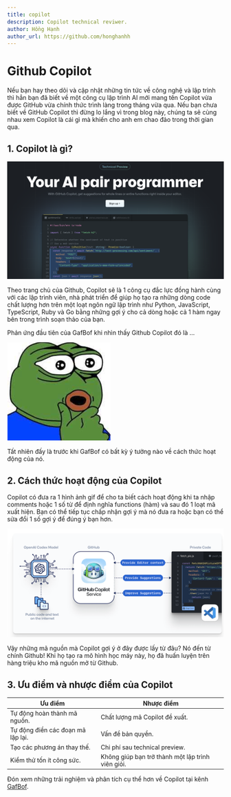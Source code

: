 ```yaml
---
title: copilot
description: Copilot technical reviwer.
author: Hồng Hạnh
author_url: https://github.com/honghanhh
---
```


# Github Copilot

Nếu bạn hay theo dõi và cập nhật những tin tức về công nghệ và lập trình thì hẳn bạn đã biết về một công cụ lập trình AI mới mang tên Copilot vừa được GitHub vừa chính thức trình làng trong tháng vừa qua. Nếu bạn chưa biết về GitHub Copilot thì đừng lo lắng vì trong blog này, chúng ta sẽ cùng nhau xem Copilot là cái gì mà khiến cho anh em chao đảo trong thời gian qua.

<!--truncate-->

## 1. Copilot là gì?

![copilot](img/copilot-intro.png)

Theo trang chủ của Github, Copilot sẽ là 1 công cụ đắc lực đồng hành cùng với các lập trình viên, nhà phát triển để giúp họ tạo ra những dòng code chất lượng hơn trên một loạt ngôn ngữ lập trình như Python, JavaScript, TypeScript, Ruby và Go bằng những gợi ý cho cả dòng hoặc cả 1 hàm ngay bên trong trình soạn thảo của bạn.

Phản ứng đầu tiên của GafBof khi nhìn thấy Github Copilot đó là ...

![amazing](img/wow.png)

Tất nhiên đấy là trước khi GafBof có bất kỳ ý tưởng nào về cách thức hoạt động của nó.

## 2. Cách thức hoạt động của Copilot

Copilot có đưa ra 1 hình ảnh gif để cho ta biết cách hoạt động khi ta nhập comments hoặc 1 số từ để định nghĩa functions (hàm) và sau đó 1 loạt mã xuất hiện. Bạn có thể tiếp tục chấp nhận gợi ý mà nó đưa ra hoặc bạn có thể sửa đổi 1 số gợi ý để đúng ý bạn hơn.

![copilot-flow](img/flow.png)

Vậy những mã nguồn mà Copilot gợi ý ở đây được lấy từ đâu? Nó đến từ chính Github! Khi họ tạo ra mô hình học máy này, họ đã huấn luyện trên hàng triệu kho mã nguồn mở từ Github.

## 3. Ưu điểm và nhược điểm của Copilot

| Ưu điểm                           | Nhược điểm                                        |
| --------------------------------- | ------------------------------------------------- |
| Tự động hoàn thành mã nguồn.      | Chất lượng mã Copilot đề xuất.                    |
| Tự động điền các đoạn mã lặp lại. | Vấn đề bản quyền.                                 |
| Tạo các phương án thay thế.       | Chi phí sau technical preview.                    |
| Kiểm thử tốn ít công sức.         | Không giúp bạn trở thành một lập trình viên giỏi. |

Đón xem những trải nghiệm và phân tích cụ thể hơn về Copilot tại kênh [GafBof](/).

